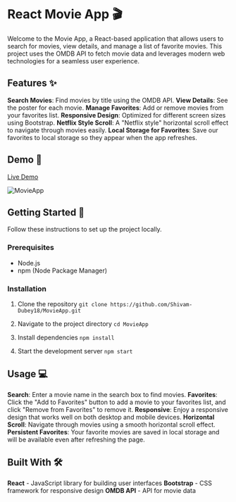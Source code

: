 # React Movie App 🎬

Welcome to the Movie App, a React-based application that allows users to search for movies, view details, and manage a list of favorite movies. This project uses the OMDB API to fetch movie data and leverages modern web technologies for a seamless user experience.

## Features ✨

**Search Movies**: Find movies by title using the OMDB API.
**View Details**: See the poster for each movie.
**Manage Favorites**: Add or remove movies from your favorites list.
**Responsive Design**: Optimized for different screen sizes using Bootstrap.
**Netflix Style Scroll**: A "Netflix style" horizontal scroll effect to navigate through movies easily.
**Local Storage for Favorites**: Save our favorites to local storage so they appear when the app refreshes.

## Demo 🎥

[Live Demo](https://movies7966.netlify.app/)

![MovieApp](https://github.com/Shivam-Dubey18/MovieApp/assets/152854367/3328f88c-94ae-4a92-8771-c51558dd4552)


## Getting Started 🚀

Follow these instructions to set up the project locally.

### Prerequisites

- Node.js
- npm (Node Package Manager)

### Installation

1. Clone the repository
   `git clone https://github.com/Shivam-Dubey18/MovieApp.git`

2. Navigate to the project directory
   `cd MovieApp`

3. Install dependencies
   `npm install`

4. Start the development server
   `npm start`
   

## Usage 💻
**Search**: Enter a movie name in the search box to find movies.
**Favorites**: Click the "Add to Favorites" button to add a movie to your favorites list, and click "Remove from Favorites" to remove it.
**Responsive**: Enjoy a responsive design that works well on both desktop and mobile devices.
**Horizontal Scroll**: Navigate through movies using a smooth horizontal scroll effect.
**Persistent Favorites**: Your favorite movies are saved in local storage and will be available even after refreshing the page.


## Built With 🛠️
**React** - JavaScript library for building user interfaces
**Bootstrap** - CSS framework for responsive design
**OMDB API** - API for movie data



